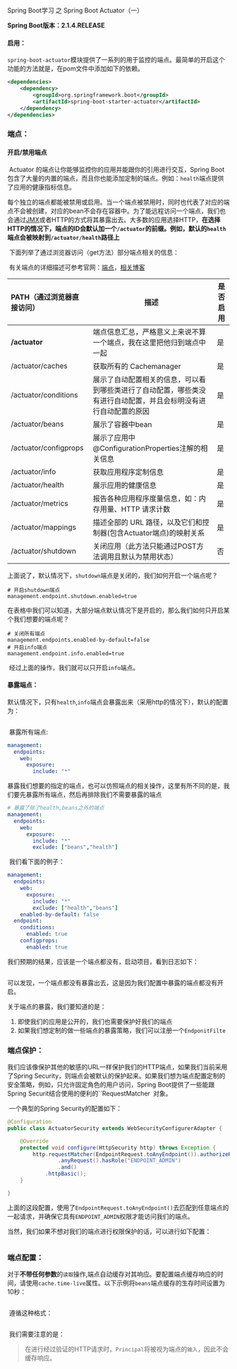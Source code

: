Spring Boot学习 之 Spring Boot Actuator（一）

**Spring Boot版本：2.1.4.RELEASE**

#### 启用：

`spring-boot-actuator`模块提供了一系列的用于监控的端点。最简单的开启这个功能的方法就是，在pom文件中添加如下的依赖。

```xml
<dependencies>
	<dependency>
		<groupId>org.springframework.boot</groupId>
		<artifactId>spring-boot-starter-actuator</artifactId>
	</dependency>
</dependencies>
```

### 端点：

#### 开启/禁用端点

​	Actuator 的端点让你能够监控你的应用并能跟你的引用进行交互，Spring Boot包含了大量的内置的端点，而且你也能添加定制的端点。例如：`health`端点提供了应用的健康指标信息。

​	每个独立的端点都能被禁用或启用。当一个端点被禁用时，同时也代表了对应的端点不会被创建，对应的bean不会存在容器中。为了能远程访问一个端点，我们也会通过[JMX](https://baike.baidu.com/item/JMX/2829357?fr=aladdin)或者HTTP的方式将其暴露出去。大多数的应用选择HTTP，**在选择HTTP的情况下，端点的ID会默认加一个`/actuator`的前缀。例如，默认的`health`端点会被映射到`/actuator/health`路径上**

​	下面列举了通过浏览器访问（get方法）部分端点相关的信息：

​	有关端点的详细描述可参考官网：[端点](https://docs.spring.io/spring-boot/docs/2.1.4.RELEASE/actuator-api//html/)，[相关博客](https://www.jianshu.com/p/31832dc1d30e)

| PATH（通过浏览器直接访问） | 描述                                                         | 是否启用 |
| :------------------------- | ------------------------------------------------------------ | -------- |
| **/actuator**              | 端点信息汇总，严格意义上来说不算一个端点，我在这里把他归到端点中一起 | 是       |
| /actuator/caches           | 获取所有的 Cachemanager                                      | 是       |
| /actuator/conditions       | 展示了自动配置相关的信息，可以看到哪些类进行了自动配置，哪些类没有进行自动配置，并且会标明没有进行自动配置的原因 | 是       |
| /actuator/beans            | 展示了容器中bean                                             | 是       |
| /actuator/configprops      | 展示了应用中@ConfigurationProperties注解的相关信息           | 是       |
| /actuator/info             | 获取应用程序定制信息                                         | 是       |
| /actuator/health           | 展示应用的健康信息                                           | 是       |
| /actuator/metrics          | 报告各种应用程序度量信息，如：内存用量、HTTP 请求计数        | 是       |
| /actuator/mappings         | 描述全部的 URL 路径，以及它们和控制器(包含Actuator端点)的映射关系 | 是       |
| /actuator/shutdown         | 关闭应用（此方法只能通过POST方法调用且默认为禁用状态）       | 否       |

​	上面说了，默认情况下，`shutdown`端点是关闭的，我们如何开启一个端点呢？

```properties
# 开启shutdown端点
management.endpoint.shutdown.enabled=true
```

​	在表格中我们可以知道，大部分端点默认情况下是开启的，那么我们如何只开启某个我们想要的端点呢？

```properties
# 关闭所有端点
management.endpoints.enabled-by-default=false
# 开启info端点
management.endpoint.info.enabled=true
```

​	经过上面的操作，我们就可以只开启`info`端点。

#### 暴露端点：

​	默认情况下，只有`health`,`info`端点会暴露出来（采用http的情况下），默认的配置为：

```yml

```

​	暴露所有端点:

```yaml
management:
  endpoints:
    web:
      exposure:
        include: "*"
```

​	暴露我们想要的指定的端点，也可以仿照端点的相关操作，这里有所不同的是，我们要先暴露所有端点，然后再排除我们不需要暴露的端点

```yaml
# 暴露了除了health,beans之外的端点
management:
  endpoints:
    web:
      exposure:
        include: "*"
        exclude: ["beans","health"]
```

​	我们看下面的例子：

```yaml
management:
  endpoints:
    web:
      exposure:
        include: "*"
        exclude: ["health","beans"]
    enabled-by-default: false
  endpoint:
    conditions:
      enabled: true
    configprops:
      enabled: true
```

我们预期的结果，应该是一个端点都没有，启动项目，看到日志如下：

```

```

可以发现，一个端点都没有暴露出去，这是因为我们配置中暴露的端点都没有开启。

关于端点的暴露，我们要知道的是：

1. 即使我们的应用是公开的，我们也需要保护好我们的端点
2. 如果我们想定制的做一些端点的暴露策略，我们可以注册一个`EndponitFilte`

### 端点保护：

​	我们应该像保护其他的敏感的URL一样保护我们的HTTP端点，如果我们当前采用了Spring Security，则端点会被默认的保护起来。如果我们想为端点配置定制的安全策略，例如，只允许固定角色的用户访问，Spring Boot提供了一些能跟Spring Securit结合使用的便利的``RequestMatcher` `对象。

​	一个典型的Spring Security的配置如下：

```java
@Configuration
public class ActuatorSecurity extends WebSecurityConfigurerAdapter {

	@Override
	protected void configure(HttpSecurity http) throws Exception {
		http.requestMatcher(EndpointRequest.toAnyEndpoint()).authorizeRequests()
				.anyRequest().hasRole("ENDPOINT_ADMIN")
				.and()
			.httpBasic();
	}

}
```

​	上面的这段配置，使用了`EndpointRequest.toAnyEndpoint()`去匹配到任意端点的一起请求，并确保它具有`ENDPOINT_ADMIN`权限才能访问我们的端点。

​	当然，我们如果不想对我们的端点进行权限保护的话，可以进行如下配置：

```java

```

### 端点配置：

​	对于**不带任何参数**的`读取`操作,端点自动缓存对其响应。要配置端点缓存响应的时间，请使用`cache.time-live`属性。以下示例将`beans`端点缓存的生存时间设置为10秒：

```properties

```

​	遵循这种格式：

```properties

```

​	我们需要注意的是：

> 在进行经过验证的HTTP请求时，`Principal`将被视为端点的`输入`，因此不会缓存响应。
	